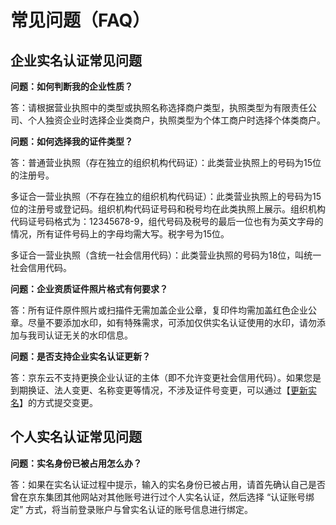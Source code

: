 # 常见问题（FAQ）

## 企业实名认证常见问题

**问题：如何判断我的企业性质？**

答：请根据营业执照中的类型或执照名称选择商户类型，执照类型为有限责任公司、个人独资企业时选择企业类商户，执照类型为个体工商户时选择个体类商户。

**问题：如何选择我的证件类型？**

答：普通营业执照（存在独立的组织机构代码证）：此类营业执照上的号码为15位的注册号。

多证合一营业执照（不存在独立的组织机构代码证）：此类营业执照上的号码为15位的注册号或登记码。组织机构代码证号码和税号均在此类执照上展示。组织机构代码证号码格式为：12345678-9，组代号码及税号的最后一位也有为英文字母的情况，所有证件号码上的字母均需大写。税字号为15位。

多证合一营业执照（含统一社会信用代码）：此类营业执照的号码为18位，叫统一社会信用代码。

**问题：企业资质证件照片格式有何要求？**

答：所有证件原件照片或扫描件无需加盖企业公章，复印件均需加盖红色企业公章。尽量不要添加水印，如有特殊需求，可添加仅供实名认证使用的水印，请勿添加与我司认证无关的水印信息。

**问题：是否支持企业实名认证更新？**

答：京东云不支持更换企业认证的主体（即不允许变更社会信用代码）。如果您是到期换证、法人变更、名称变更等情况，不涉及证件号变更，可以通过【[更新实名](../../../documentation/User-Service/Real-Name-Verification/Business/Update.md)】的方式提交变更。

## 个人实名认证常见问题

**问题：实名身份已被占用怎么办？**

答：如果在实名认证过程中提示，输入的实名身份已被占用，请首先确认自己是否曾在京东集团其他网站对其他账号进行过个人实名认证，然后选择 “认证账号绑定” 方式，将当前登录账户与曾实名认证的账号信息进行绑定。
